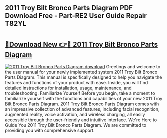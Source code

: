 ## 2011 Troy Bilt Bronco Parts Diagram PDF Download Free - Part-RE2 User Guide Repair T82YL

# <h2><a href="http://dft9kd.blite.top/?on=2011+Troy+Bilt+Bronco+Parts+Diagram">🔗Download New 👉🔴 2011 Troy Bilt Bronco Parts Diagram</a></h2>

[![2011 Troy Bilt Bronco Parts Diagram download](https://i.imgur.com/lujVjoI.png)](http://dft9kd.blite.top/?on=2011+Troy+Bilt+Bronco+Parts+Diagram)
Greetings and welcome to the user manual for your newly implemented system 2011 Troy Bilt Bronco Parts Diagram. This manual is specifically designed to help you navigate the features and functions of your product with ease. Inside, you will find detailed instructions for installation, usage, maintenance, and troubleshooting. Familiarize Yourself Before you begin, take a moment to familiarize yourself with the functions and capabilities of your new 2011 Troy Bilt Bronco Parts Diagram. 2011 Troy Bilt Bronco Parts Diagram comes with an impressive collection of advanced features, including facial recognition, augmented reality, voice activation, and wireless charging, all easily accessible through the user-friendly and intuitive interface. We're Here to Guide You 2011 Troy Bilt Bronco Parts Diagram. We are committed to providing you with comprehensive support.
